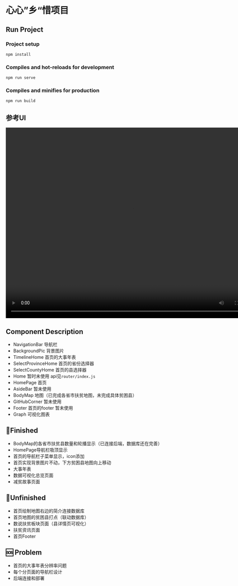 # 心心”乡“惜项目

## Run Project
### Project setup
```
npm install
```

### Compiles and hot-reloads for development
```
npm run serve
```

### Compiles and minifies for production
```
npm run build
```

## 参考UI
<video src="src/assets/video/demo视频.mp4" width="800px" height="600px" controls="controls"></video>

## Component Description
- NavigationBar 导航栏
- BackgroundPic 背景图片
- TimelineHome 首页的大事年表
- SelectProvinceHome 首页的省份选择器
- SelectCountyHome 首页的县选择器
- Home 暂时未使用 api见`router/index.js`
- HomePage 首页
- AsideBar 暂未使用
- BodyMap 地图（已完成各省市扶贫地图，未完成具体贫困县）
- GitHubCorner 暂未使用
- Footer 首页的footer 暂未使用
- Graph 可视化图表

## 🤩Finished
- BodyMap的各省市扶贫县数量和轮播显示（已连接后端，数据库还在完善）
- HomePage导航栏吸顶显示 
- 首页的导航栏子菜单显示，icon添加
- 首页实现背景图片不动，下方贫困县地图向上移动
- 大事年表
- 数据可视化总览页面
- 减贫故事页面

## 👊Unfinished
- 首页绘制地图右边的简介连接数据库
- 首页地图的贫困县打点（联动数据库）
- 数说扶贫板块页面（县详情页可视化）
- 扶贫资讯页面
- 首页Footer

## 🆘 Problem
- 首页的大事年表分辨率问题
- 每个分页面的导航栏设计
- 后端连接和部署

